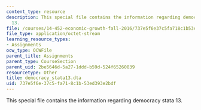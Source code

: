 ```yaml
---
content_type: resource
description: This special file contains the information regarding democracy stata
  13.
file: /courses/14-452-economic-growth-fall-2016/737e5f6e37c5fa718c1b53ed393e2bdf_democracy_stata13.dta
file_type: application/octet-stream
learning_resource_types:
- Assignments
ocw_type: OCWFile
parent_title: Assignments
parent_type: CourseSection
parent_uid: 2be5646d-5a27-1ddd-b59d-524f65260839
resourcetype: Other
title: democracy_stata13.dta
uid: 737e5f6e-37c5-fa71-8c1b-53ed393e2bdf
---
```

This special file contains the information regarding democracy stata 13.

